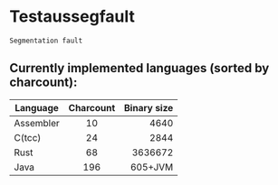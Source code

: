 # Testaussegfault
`Segmentation fault`

## Currently implemented languages (sorted by charcount):

| Language  | Charcount | Binary size |
|-----------|:---------:|------------:|
| Assembler |    10     |        4640 |
| C(tcc)    |    24     |        2844 |
| Rust      |    68     |     3636672 |
| Java      |    196    |     605+JVM |
